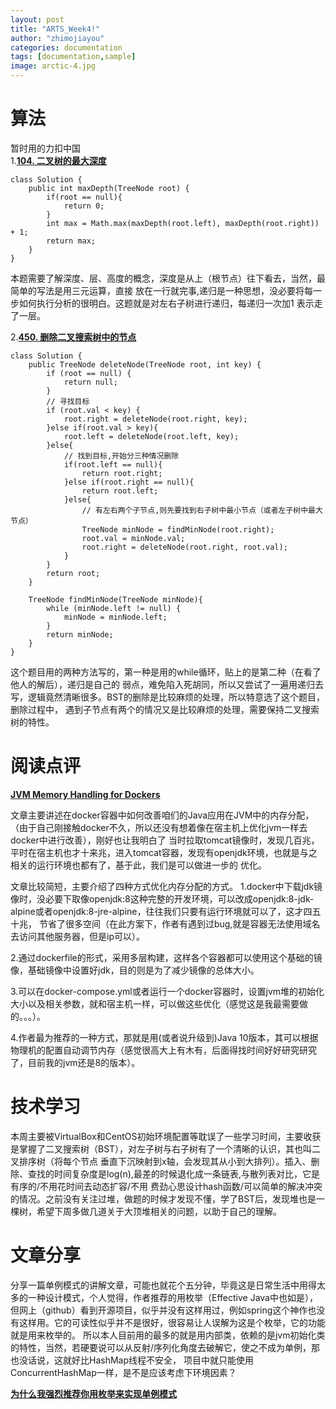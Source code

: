 ```yaml
---
layout: post
title: "ARTS_Week4!"
author: "zhimojiayou"
categories: documentation
tags: [documentation,sample]
image: arctic-4.jpg
---
```

# 算法
  暂时用的力扣中国<br>
  1.**[104. 二叉树的最大深度](https://leetcode-cn.com/problems/maximum-depth-of-binary-tree/)**<br>
  ```
  class Solution {
      public int maxDepth(TreeNode root) {
          if(root == null){
              return 0;
          }
          int max = Math.max(maxDepth(root.left), maxDepth(root.right)) + 1;
          return max;
      }
  }
  ```
  本题需要了解深度、层、高度的概念，深度是从上（根节点）往下看去，当然，最简单的写法是用三元运算，直接
  放在一行就完事,递归是一种思想，没必要将每一步如何执行分析的很明白。这题就是对左右子树进行递归，每递归一次加1
  表示走了一层。
 

  2.**[450. 删除二叉搜索树中的节点](https://leetcode-cn.com/problems/delete-node-in-a-bst/)**
   ``` 
   class Solution {
       public TreeNode deleteNode(TreeNode root, int key) {
           if (root == null) {
               return null;
           }
           // 寻找目标
           if (root.val < key) {
               root.right = deleteNode(root.right, key);
           }else if(root.val > key){
               root.left = deleteNode(root.left, key);
           }else{
               // 找到目标,开始分三种情况删除
               if(root.left == null){
                   return root.right;
               }else if(root.right == null){
                   return root.left;
               }else{
                   // 有左右两个子节点,则先要找到右子树中最小节点（或者左子树中最大节点）
                   TreeNode minNode = findMinNode(root.right);
                   root.val = minNode.val;
                   root.right = deleteNode(root.right, root.val);
               }
           }
           return root;
       }
   
       TreeNode findMinNode(TreeNode minNode){
           while (minNode.left != null) {
               minNode = minNode.left;
           }
           return minNode;
       }
   }
   ```
   这个题目用的两种方法写的，第一种是用的while循环，贴上的是第二种（在看了他人的解后），递归是自己的
   弱点，难免陷入死胡同，所以又尝试了一遍用递归去写，逻辑竟然清晰很多。BST的删除是比较麻烦的处理，所以特意选了这个题目，删除过程中，
   遇到子节点有两个的情况又是比较麻烦的处理，需要保持二叉搜索树的特性。
   
   
# 阅读点评
**[JVM Memory Handling for Dockers](https://medium.com/@madhupathy/jvm-memory-handling-for-java-based-dockerized-microservices-7568c16f1e65)**

文章主要讲述在docker容器中如何改善咱们的Java应用在JVM中的内存分配，（由于自己刚接触docker不久，所以还没有想着像在宿主机上优化jvm一样去docker中进行改善），刚好也让我明白了
当时拉取tomcat镜像时，发现几百兆，平时在宿主机也才十来兆，进入tomcat容器，发现有openjdk环境，也就是与之相关的运行环境也都有了，基于此，我们是可以做进一步的
优化。

文章比较简短，主要介绍了四种方式优化内存分配的方式。
1.docker中下载jdk镜像时，没必要下取像openjdk:8这种完整的开发环境，可以改成openjdk:8-jdk-alpine或者openjdk:8-jre-alpine，往往我们只要有运行环境就可以了，这才四五十兆，
节省了很多空间（在此方案下，作者有遇到过bug,就是容器无法使用域名去访问其他服务器，但是ip可以）。

2.通过dockerfile的形式，采用多层构建，这样各个容器都可以使用这个基础的镜像，基础镜像中设置好jdk，目的则是为了减少镜像的总体大小。

3.可以在docker-compose.yml或者运行一个docker容器时，设置jvm堆的初始化大小以及相关参数，就和宿主机一样，可以做这些优化（感觉这是我最需要做的。。。）。

4.作者最为推荐的一种方式，那就是用(或者说升级到)Java 10版本，其可以根据物理机的配置自动调节内存（感觉很高大上有木有，后面得找时间好好研究研究了，目前我的jvm还是8的版本）。



# 技术学习
本周主要被VirtualBox和CentOS初始环境配置等耽误了一些学习时间，主要收获是掌握了二叉搜索树（BST），对左子树与右子树有了一个清晰的认识，其也叫二叉排序树（将每个节点
垂直下沉映射到x轴，会发现其从小到大排列）。插入、删除、查找的时间复杂度是log(n),最差的时候退化成一条链表,与散列表对比，它是有序的/不用花时间去动态扩容/不用
费劲心思设计hash函数/可以简单的解决冲突的情况。之前没有关注过堆，做题的时候才发现不懂，学了BST后，发现堆也是一棵树，希望下周多做几道关于大顶堆相关的问题，以助于自己的理解。


# 文章分享 
   分享一篇单例模式的讲解文章，可能也就花个五分钟，毕竟这是日常生活中用得太多的一种设计模式，个人觉得，作者推荐的用枚举（Effective Java中也如是），
   但网上（github）看到开源项目，似乎并没有这样用过，例如spring这个神作也没有这样用。它的可读性似乎并不是很好，很容易让人误解为这是个枚举，它的功能就是用来枚举的。
   所以本人目前用的最多的就是用内部类，依赖的是jvm初始化类的特性，当然，若硬要说可以从反射/序列化角度去破解它，使之不成为单例，那也没话说，这就好比HashMap线程不安全，
   项目中就只能使用ConcurrentHashMap一样，是不是应该考虑下环境因素？
   
   **[为什么我强烈推荐你用枚举来实现单例模式](https://juejin.im/post/5d08f67f51882565e833ff43)**

